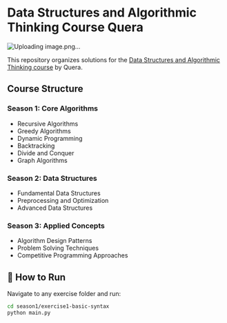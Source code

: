 # Data Structures and Algorithmic Thinking Course Quera

![Uploading image.png…]()

This repository organizes solutions for the [Data Structures and Algorithmic Thinking course](https://quera.org/college/landpage/3016/data-structures-and-algorithmic-thinking) by Quera.

## Course Structure

### Season 1: Core Algorithms
- Recursive Algorithms
- Greedy Algorithms  
- Dynamic Programming
- Backtracking
- Divide and Conquer
- Graph Algorithms

### Season 2: Data Structures
- Fundamental Data Structures
- Preprocessing and Optimization
- Advanced Data Structures

### Season 3: Applied Concepts
- Algorithm Design Patterns
- Problem Solving Techniques
- Competitive Programming Approaches


## 🚀 How to Run
Navigate to any exercise folder and run:
```bash
cd season1/exercise1-basic-syntax
python main.py
